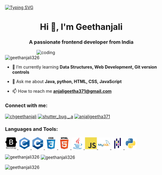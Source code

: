 [![Typing SVG](https://readme-typing-svg.demolab.com?font=Fira+Code&weight=200&size=30&duration=3000&pause=500&center=true&vCenter=true&width=500&height=100&lines=Hello%2C+There!+%F0%9F%91%8B;This+is++Geethanjali+%F0%9F%A6%84;Nice+to+meet+you+%F0%9F%A4%9D%F0%9F%A4%A9;Have+a+great+day+%F0%9F%8C%88+%F0%9F%92%AB)](https://git.io/typing-svg)
<h1 align="center">Hi 👋, I'm Geethanjali</h1>
<h3 align="center">A passionate frontend developer from India</h3>
<img align="right" alt="coding" width="400" src="https://manmeetkaurbaxi.com/image/https%3A%2F%2Fmiro.medium.com%2Fmax%2F1400%2F1*qdAW1TjCN57h1lbuuzvchg.gif?table=block&id=86872c43-aee4-458c-9fbb-b62551f646af&spaceId=a9af9f4b-540b-4210-9a45-a6f1833205be&userId=&cache=v2">

<p align="left"> <img src="https://komarev.com/ghpvc/?username=geethanjali326&label=Profile%20views&color=0e75b6&style=flat" alt="geethanjali326" /> </p>

- 🌱 I’m currently learning **Data Structures, Web Development, Git version controls**

- 💬 Ask me about **Java, python, HTML, CSS, JavaScript**

- 📫 How to reach me **anjaligeetha371@gmail.com**

<h3 align="left">Connect with me:</h3>
<p align="left">
<a href="https://linkedin.com/in/chgeethanjali" target="blank"><img align="center" src="https://raw.githubusercontent.com/rahuldkjain/github-profile-readme-generator/master/src/images/icons/Social/linked-in-alt.svg" alt="chgeethanjali" height="30" width="40" /></a>
<a href="https://instagram.com/shutter_bug._.a" target="blank"><img align="center" src="https://raw.githubusercontent.com/rahuldkjain/github-profile-readme-generator/master/src/images/icons/Social/instagram.svg" alt="shutter_bug._.a" height="30" width="40" /></a>
<a href="https://www.hackerrank.com/anjaligeetha371" target="blank"><img align="center" src="https://raw.githubusercontent.com/rahuldkjain/github-profile-readme-generator/master/src/images/icons/Social/hackerrank.svg" alt="anjaligeetha371" height="30" width="40" /></a>
</p>

<h3 align="left">Languages and Tools:</h3>
<p align="left"> <a href="https://getbootstrap.com" target="_blank" rel="noreferrer"> <img src="https://raw.githubusercontent.com/devicons/devicon/master/icons/bootstrap/bootstrap-plain-wordmark.svg" alt="bootstrap" width="40" height="40"/> </a> <a href="https://www.cprogramming.com/" target="_blank" rel="noreferrer"> <img src="https://raw.githubusercontent.com/devicons/devicon/master/icons/c/c-original.svg" alt="c" width="40" height="40"/> </a> <a href="https://www.w3schools.com/cpp/" target="_blank" rel="noreferrer"> <img src="https://raw.githubusercontent.com/devicons/devicon/master/icons/cplusplus/cplusplus-original.svg" alt="cplusplus" width="40" height="40"/> </a> <a href="https://www.w3schools.com/css/" target="_blank" rel="noreferrer"> <img src="https://raw.githubusercontent.com/devicons/devicon/master/icons/css3/css3-original-wordmark.svg" alt="css3" width="40" height="40"/> </a> <a href="https://www.w3.org/html/" target="_blank" rel="noreferrer"> <img src="https://raw.githubusercontent.com/devicons/devicon/master/icons/html5/html5-original-wordmark.svg" alt="html5" width="40" height="40"/> </a> <a href="https://www.java.com" target="_blank" rel="noreferrer"> <img src="https://raw.githubusercontent.com/devicons/devicon/master/icons/java/java-original.svg" alt="java" width="40" height="40"/> </a> <a href="https://developer.mozilla.org/en-US/docs/Web/JavaScript" target="_blank" rel="noreferrer"> <img src="https://raw.githubusercontent.com/devicons/devicon/master/icons/javascript/javascript-original.svg" alt="javascript" width="40" height="40"/> </a> <a href="https://www.mysql.com/" target="_blank" rel="noreferrer"> <img src="https://raw.githubusercontent.com/devicons/devicon/master/icons/mysql/mysql-original-wordmark.svg" alt="mysql" width="40" height="40"/> </a> <a href="https://pandas.pydata.org/" target="_blank" rel="noreferrer"> <img src="https://raw.githubusercontent.com/devicons/devicon/2ae2a900d2f041da66e950e4d48052658d850630/icons/pandas/pandas-original.svg" alt="pandas" width="40" height="40"/> </a> <a href="https://www.python.org" target="_blank" rel="noreferrer"> <img src="https://raw.githubusercontent.com/devicons/devicon/master/icons/python/python-original.svg" alt="python" width="40" height="40"/> </a> </p>

<p><img align="left" src="https://github-readme-stats.vercel.app/api/top-langs?username=geethanjali326&show_icons=true&locale=en&layout=compact" alt="geethanjali326" /></p>

<p>&nbsp;<img align="center" src="https://github-readme-stats.vercel.app/api?username=geethanjali326&show_icons=true&locale=en" alt="geethanjali326" /></p>

<p><img align="center" src="https://github-readme-streak-stats.herokuapp.com/?user=geethanjali326&" alt="geethanjali326" /></p>

